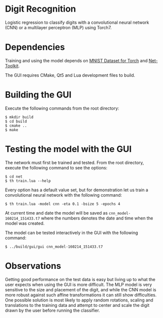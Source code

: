 # Digit Recognition

Logistic regression to classify digits with a convolutional neural network
(CNN) or a multilayer perceptron (MLP) using Torch7.

# Dependencies

Training and using the model depends on [MNIST Dataset for
Torch](https://github.com/wb14123/mnist) and
[Net-Toolkit](https://github.com/Atcold/net-toolkit).

The GUI requires CMake, Qt5 and Lua development files to build.

# Building the GUI

Execute the following commands from the root directory:

    $ mkdir build
    $ cd build
    $ cmake ..
    $ make

# Testing the model with the GUI

The network must first be trained and tested. From the root directory, execute
the following command to see the options:

    $ cd net
    $ th train.lua --help

Every option has a default value set, but for demonstration let us train a
convolutional neural network with the following command:

    $ th train.lua -model cnn -eta 0.1 -bsize 5 -epochs 4

At current time and date the model will be saved as
`cnn_model-160214_151433.t7` where the numbers denotes the date and time when
the model was created.

The model can be tested interactively in the GUI with the following command:

    $ ../build/gui/gui cnn_model-160214_151433.t7

# Observations

Getting good performance on the test data is easy but living up to what the
user expects when using the GUI is more difficult. The MLP model is very
sensitive to the size and placement of the digit, and while the CNN model is
more robust against such affine transformations it can still show
difficulties. One possible solution is most likely to apply random rotations,
scaling and translations to the training data and attempt to center and scale
the digit drawn by the user before running the classifier.
